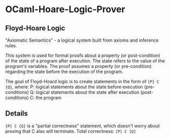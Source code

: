 # OCaml-Hoare-Logic-Prover

## Floyd-Hoare Logic
"Axiomatic Semantics" - a logical system built from axioms and inference rules.

This system is used for formal proofs about a property (or post-condition) of the state of a program after execution.
The state refers to the value of the program's variables.
The proof assumes a property (or pre-condition) regarding the state before the execution of the program.

The goal of Floyd-Hoard logic is to create statements in the form of ```{P} C {Q}```, where:
P: logical statements about the state before execution (pre-conditions)
Q: logical statements about the state after execution (post-conditions)
C: the program

## Details
```{P} C {Q}``` is a "partial correctness" statement, which doesn't worry about proving that C also will terminate.
Total correctness: ```[P] C [Q]```

